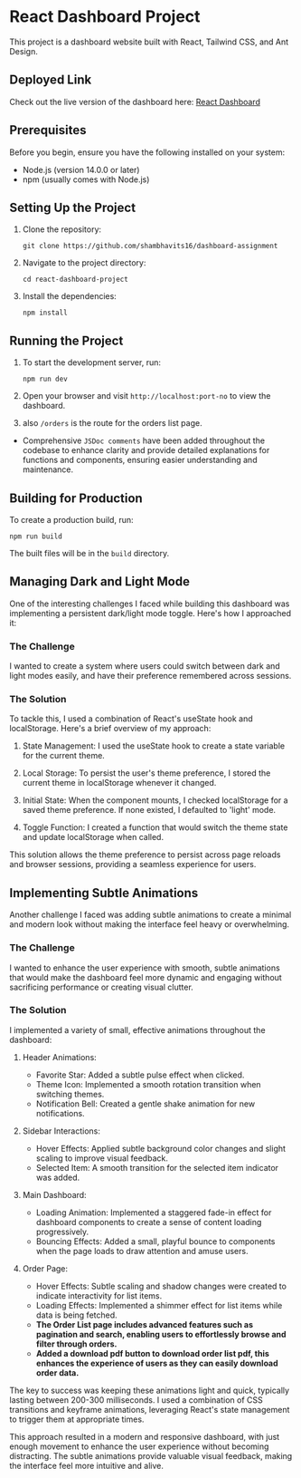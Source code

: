 # React Dashboard Project

This project is a dashboard website built with React, Tailwind CSS, and Ant Design.

## Deployed Link

Check out the live version of the dashboard here: [React Dashboard](https://dashboard-assignment-ten-ivory.vercel.app/)

## Prerequisites

Before you begin, ensure you have the following installed on your system:
- Node.js (version 14.0.0 or later)
- npm (usually comes with Node.js)

## Setting Up the Project

1. Clone the repository:
   ```
   git clone https://github.com/shambhavits16/dashboard-assignment
   ```

2. Navigate to the project directory:
   ```
   cd react-dashboard-project
   ```

3. Install the dependencies:
   ```
   npm install
   ```

## Running the Project

1. To start the development server, run:
   ```
   npm run dev
   ```

2. Open your browser and visit `http://localhost:port-no` to view the dashboard.
3. also `/orders` is the route for the orders list page.

- Comprehensive `JSDoc comments` have been added throughout the codebase to enhance clarity and provide detailed explanations for functions and components, ensuring easier understanding and maintenance.


## Building for Production

To create a production build, run:
```
npm run build
```

The built files will be in the `build` directory.

## Managing Dark and Light Mode

One of the interesting challenges I faced while building this dashboard was implementing a persistent dark/light mode toggle. Here's how I approached it:

### The Challenge

I wanted to create a system where users could switch between dark and light modes easily, and have their preference remembered across sessions.

### The Solution

To tackle this, I used a combination of React's useState hook and localStorage. Here's a brief overview of my approach:

1. State Management: I used the useState hook to create a state variable for the current theme.

2. Local Storage: To persist the user's theme preference, I stored the current theme in localStorage whenever it changed.

3. Initial State: When the component mounts, I checked localStorage for a saved theme preference. If none existed, I defaulted to 'light' mode.

4. Toggle Function: I created a function that would switch the theme state and update localStorage when called.

This solution allows the theme preference to persist across page reloads and browser sessions, providing a seamless experience for users.

## Implementing Subtle Animations

Another challenge I faced was adding subtle animations to create a minimal and modern look without making the interface feel heavy or overwhelming.

### The Challenge

I wanted to enhance the user experience with smooth, subtle animations that would make the dashboard feel more dynamic and engaging without sacrificing performance or creating visual clutter.

### The Solution

I implemented a variety of small, effective animations throughout the dashboard:

1. Header Animations:
   - Favorite Star: Added a subtle pulse effect when clicked.
   - Theme Icon: Implemented a smooth rotation transition when switching themes.
   - Notification Bell: Created a gentle shake animation for new notifications.

2. Sidebar Interactions:
   - Hover Effects: Applied subtle background color changes and slight scaling to improve visual feedback.
   - Selected Item: A smooth transition for the selected item indicator was added.

3. Main Dashboard:
   - Loading Animation: Implemented a staggered fade-in effect for dashboard components to create a sense of content loading progressively.
   - Bouncing Effects: Added a small, playful bounce to components when the page loads to draw attention and amuse users.

4. Order Page:
   - Hover Effects: Subtle scaling and shadow changes were created to indicate interactivity for list items.
   - Loading Effects: Implemented a shimmer effect for list items while data is being fetched.
   - **The Order List page includes advanced features such as pagination and search, enabling users to effortlessly browse and filter through orders.**
   - **Added a download pdf button to download order list pdf, this enhances the experience of users as they can easily download order data.**


The key to success was keeping these animations light and quick, typically lasting between 200-300 milliseconds. I used a combination of CSS transitions and keyframe animations, leveraging React's state management to trigger them at appropriate times.

This approach resulted in a modern and responsive dashboard, with just enough movement to enhance the user experience without becoming distracting. The subtle animations provide valuable visual feedback, making the interface feel more intuitive and alive.
